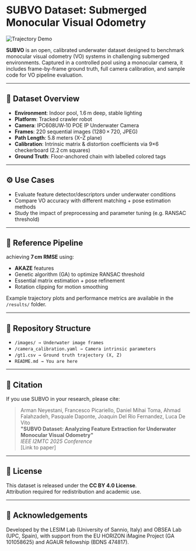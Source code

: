 # SUBVO Dataset: Submerged Monocular Visual Odometry

![Trajectory Demo](trajectory.gif)

**SUBVO** is an open, calibrated underwater dataset designed to benchmark monocular visual odometry (VO) systems in challenging submerged environments. Captured in a controlled pool using a monocular camera, it includes frame-by-frame ground truth, full camera calibration, and sample code for VO pipeline evaluation.

---

## 🧭 Dataset Overview

- **Environment**: Indoor pool, 1.6 m deep, stable lighting  
- **Platform**: Tracked crawler robot  
- **Camera**: IPC608UW‑10 POE IP Underwater Camera  
- **Frames**: 220 sequential images (1280 × 720, JPEG)  
- **Path Length**: 5.8 meters (X–Z plane)  
- **Calibration**: Intrinsic matrix & distortion coefficients via 9×6 checkerboard (2.2 cm squares)  
- **Ground Truth**: Floor-anchored chain with labelled colored tags  

---

## ⚙️ Use Cases

- Evaluate feature detector/descriptors under underwater conditions  
- Compare VO accuracy with different matching + pose estimation methods  
- Study the impact of preprocessing and parameter tuning (e.g. RANSAC threshold)

---

## 🧪 Reference Pipeline

 achieving **7 cm RMSE** using:
- **AKAZE** features  
- Genetic algorithm (GA) to optimize RANSAC threshold  
- Essential matrix estimation + pose refinement  
- Rotation clipping for motion smoothing

Example trajectory plots and performance metrics are available in the `/results/` folder.

---

## 📁 Repository Structure
- `/images/ → Underwater image frames`
- `/camera_calibration.yaml → Camera intrinsic parameters`
- `/gt1.csv → Ground truth trajectory (X, Z)`
- `README.md → You are here`

---

## 📜 Citation

If you use SUBVO in your research, please cite:

> Arman Neyestani, Francesco Picariello, Daniel Mihai Toma, Ahmad Falahzadeh, Pasquale Daponte, Joaquin Del Rio Fernandez, Luca De Vito  
> **"SUBVO Dataset: Analyzing Feature Extraction for Underwater Monocular Visual Odometry"**  
> *IEEE I2MTC 2025 Conference*  
> [Link to paper]

---

## 🔗 License

This dataset is released under the **CC BY 4.0 License**.  
Attribution required for redistribution and academic use.

---

## 🙏 Acknowledgements

Developed by the LESIM Lab (University of Sannio, Italy) and OBSEA Lab (UPC, Spain), with support from the EU HORIZON iMagine Project (GA 101058625) and AGAUR fellowship (BDNS 474817).


